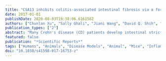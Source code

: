 ```yaml
---
title: "CSA13 inhibits colitis-associated intestinal fibrosis via a formyl peptide receptor like-1 mediated HMG-CoA reductase pathway"
date: 2017-01-01
publishDate: 2020-08-03T19:38:06.616158Z
authors: ["Chunlan Xu", "Sally Ghali", "Jiani Wang", "David Q. Shih", "Christina Ortiz", "Caroline C. Mussatto", "Elaine C. Lee", "Diana H. Tran", "Jonathan P. Jacobs", "Venu Lagishetty", "Phillip Fleshner", "Lori Robbins", "Michelle Vu", "Tressia C. Hing", "Dermot P. B. McGovern", "Hon Wai Koon"]
publication_types: ["2"]
abstract: "Many Crohn's disease (CD) patients develop intestinal strictures, which are difficult to prevent and treat. Cationic steroid antimicrobial 13 (CSA13) shares cationic nature and antimicrobial function with antimicrobial peptide cathelicidin. As many functions of cathelicidin are mediated through formyl peptide receptor-like 1 (FPRL1), we hypothesize that CSA13 mediates anti-fibrogenic effects via FPRL1. Human intestinal biopsies were used in clinical data analysis. Chronic trinitrobenzene sulfonic acid (TNBS) colitis-associated intestinal fibrosis mouse model with the administration of CSA13 was used. Colonic FPRL1 mRNA expression was positively correlated with the histology scores of inflammatory bowel disease patients. In CD patients, colonic FPRL1 mRNA was positively correlated with intestinal stricture. CSA13 administration ameliorated intestinal fibrosis without influencing intestinal microbiota. Inhibition of FPRL1, but not suppression of intestinal microbiota, reversed these protective effects of CSA13. Metabolomic analysis indicated increased fecal mevalonate levels in the TNBS-treated mice, which were reduced by the CSA13 administration. CSA13 inhibited colonic HMG-CoA reductase activity in an FPRL1-dependent manner. Mevalonate reversed the anti-fibrogenic effect of CSA13. The increased colonic FPRL1 expression is associated with severe mucosal disease activity and intestinal stricture. CSA13 inhibits intestinal fibrosis via FPRL1-dependent modulation of HMG-CoA reductase pathway."
featured: false
publication: "*Scientific Reports*"
tags: ["Humans", "Animals", "Disease Models", "Animal", "Mice", "Inflammatory Bowel Diseases", "Gastrointestinal Microbiome", "RNA", "Messenger", "Signal Transduction", "Intestinal Mucosa", "Colitis", "Metabolomics", "Metabolome", "Anti-Bacterial Agents", "Fibrosis", "Gene Expression", "Hydroxymethylglutaryl CoA Reductases", "Receptors", "Formyl Peptide", "Receptors", "Lipoxin"]
doi: "10.1038/s41598-017-16753-z"
---
```


